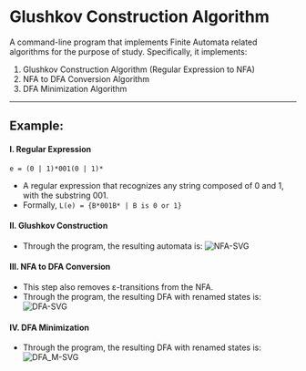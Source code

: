 # Glushkov Construction Algorithm

A command-line program that implements Finite Automata related
algorithms for the purpose of study. Specifically, it implements:
  1. Glushkov Construction Algorithm (Regular Expression to NFA)
  2. NFA to DFA Conversion Algorithm
  3. DFA Minimization Algorithm


---

## Example:

#### I. Regular Expression
`e = (0 | 1)*001(0 | 1)*`
- A regular expression that recognizes any string composed of 0 and 1, with the substring 001.
- Formally, `L(e) = {B*001B* | B is 0 or 1}`

#### II. Glushkov Construction
- Through the program, the resulting automata is:
![NFA-SVG](https://raw.githubusercontent.com/water-mizuu/glushkov_construction/master/nfa.svg)

#### III. NFA to DFA Conversion
- This step also removes ε-transitions from the NFA.
- Through the program, the resulting DFA with renamed states is:
![DFA-SVG](https://raw.githubusercontent.com/water-mizuu/glushkov_construction/master/dfa.svg)

#### IV. DFA Minimization
- Through the program, the resulting DFA with renamed states is:
![DFA_M-SVG](https://raw.githubusercontent.com/water-mizuu/glushkov_construction/master/dfa_m.svg)